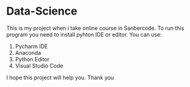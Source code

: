 # Data-Science
This is my project when i take online course in Sanbercode.
To run this program you need to install pyhton IDE or editor. You can use:
1. Pycharm IDE
2. Anaconda
3. Python Editor
4. Visual Studio Code

I hope this project will help you. Thank you
